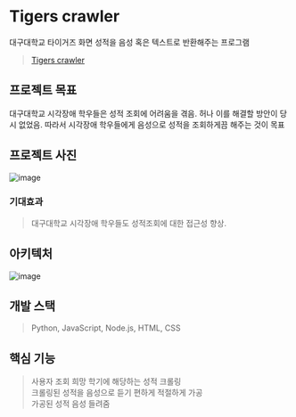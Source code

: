 # Tigers crawler
대구대학교 타이거즈 화면 성적을 음성 혹은 텍스트로 반환해주는 프로그램
>[Tigers crawler](https://tg.mydu.duckdns.org/)

## 프로젝트 목표
대구대학교 시각장애 학우들은 성적 조회에 어려움을 겪음. 허나 이를 해결할 방안이 당시 없었음. 따라서 시각장애 학우들에게 음성으로 성적을 조회하게끔 해주는 것이 목표
## 프로젝트 사진
![image](https://github.com/user-attachments/assets/06eff7d4-dc48-4954-8b06-292a9de7cceb)

### 기대효과 
> 대구대학교 시각장애 학우들도 성적조회에 대한 접근성 향상.

## 아키텍처
![image](https://github.com/user-attachments/assets/74abc67c-b4d0-4bfb-aad5-b47ff0f166d0)

## 개발 스택
> Python, JavaScript, Node.js, HTML, CSS<br> 

## 핵심 기능 
> 사용자 조회 희망 학기에 해당하는 성적 크롤링<br>
> 크롤링된 성적을 음성으로 듣기 편하게 적절하게 가공<br>
> 가공된 성적 음성 들려줌<br>
